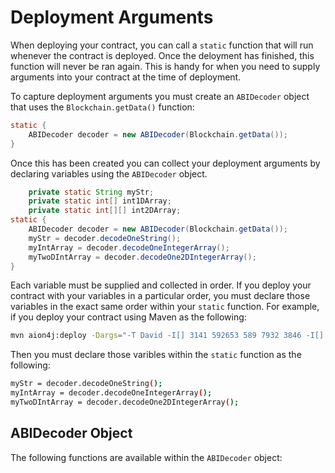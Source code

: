 # Deployment Arguments

When deploying your contract, you can call a `static` function that will run whenever the contract is deployed. Once the deloyment has finished, this function will never be ran again. This is handy for when you need to supply arguments into your contract at the time of deployment.

To capture deployment arguments you must create an `ABIDecoder` object that uses the `Blockchain.getData()` function:

```java
static {
    ABIDecoder decoder = new ABIDecoder(Blockchain.getData());
}
```

Once this has been created you can collect your deployment arguments by declaring variables using the `ABIDecoder` object.

```java
    private static String myStr;
    private static int[] int1DArray;
    private static int[][] int2DArray;
static {
    ABIDecoder decoder = new ABIDecoder(Blockchain.getData());
    myStr = decoder.decodeOneString();
    myIntArray = decoder.decodeOneIntegerArray();
    myTwoDIntArray = decoder.decodeOne2DIntegerArray();
}
```

Each variable must be supplied and collected in order. If you deploy your contract with your variables in a particular order, you must declare those variables in the exact same order within your `static` function. For example, if you deploy your contract using Maven as the following:

```bash
mvn aion4j:deploy -Dargs="-T David -I[] 3141 592653 589 7932 3846 -I[][] 1,2,3 4,5,6"
```

Then you must declare those varibles within the `static` function as the following:

```bash
myStr = decoder.decodeOneString();
myIntArray = decoder.decodeOneIntegerArray();
myTwoDIntArray = decoder.decodeOne2DIntegerArray();
```

## ABIDecoder Object

The following functions are available within the `ABIDecoder` object:

<!-- TODO: find out what is contained within the decoder object. -->
